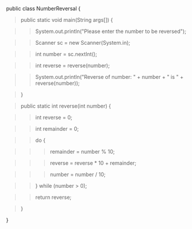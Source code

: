 public class NumberReversal {

> public static void main(String args\[\]) {

> > System.out.println(\"Please enter the number to be reversed\");

> > Scanner sc = new Scanner(System.in);

> > int number = sc.nextInt();

> > int reverse = reverse(number);

> > System.out.println(\"Reverse of number: \" + number + \" is \" +
> > reverse(number));

> }

> public static int reverse(int number) {

> > int reverse = 0;

> > int remainder = 0;

> > do {

> > > remainder = number % 10;

> > > reverse = reverse \* 10 + remainder;

> > > number = number / 10;

> > } while (number > 0);

> > return reverse;

> }

}